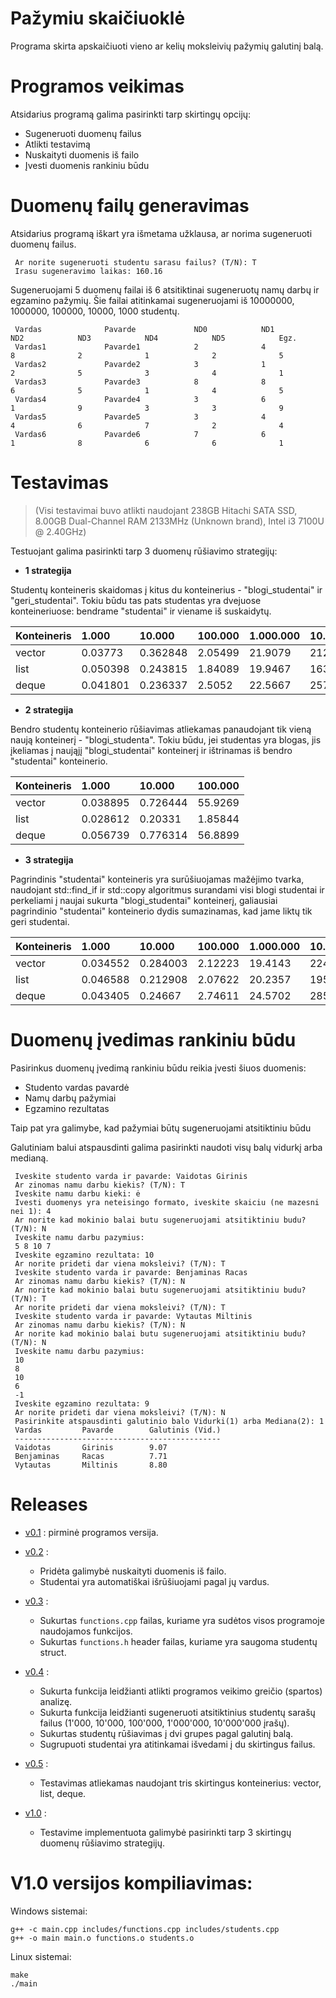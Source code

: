 # Pažymiu skaičiuoklė
Programa skirta apskaičiuoti vieno ar kelių moksleivių pažymių galutinį balą.

# Programos veikimas
Atsidarius programą galima pasirinkti tarp skirtingų opcijų:
* Sugeneruoti duomenų failus
* Atlikti testavimą
* Nuskaityti duomenis iš failo
* Įvesti duomenis rankiniu būdu

# Duomenų failų generavimas
Atsidarius programą iškart yra išmetama užklausa, ar norima sugeneruoti duomenų failus.

     Ar norite sugeneruoti studentu sarasu failus? (T/N): T
     Irasu sugeneravimo laikas: 160.16
     
Sugeneruojami 5 duomenų failai iš 6 atsitiktinai sugeneruotų namų darbų ir egzamino pažymių. Šie failai atitinkamai sugeneruojami iš 10000000, 1000000, 100000, 10000, 1000 studentų.

     Vardas              Pavarde             ND0            ND1            ND2            ND3            ND4            ND5            Egz.           
     Vardas1             Pavarde1            2              4              8              2              1              2              5              
     Vardas2             Pavarde2            3              1              2              5              3              4              1              
     Vardas3             Pavarde3            8              8              6              5              1              4              5              
     Vardas4             Pavarde4            3              6              1              9              3              3              9              
     Vardas5             Pavarde5            3              4              4              6              7              2              4              
     Vardas6             Pavarde6            7              6              1              8              6              6              1      

# Testavimas
 > (Visi testavimai buvo atlikti naudojant 238GB Hitachi SATA SSD, 8.00GB Dual-Channel RAM 2133MHz (Unknown brand), Intel i3 7100U @ 2.40GHz)

Testuojant galima pasirinkti tarp 3 duomenų rūšiavimo strategijų:

* **1 strategija**

Studentų konteineris skaidomas į kitus du konteinerius - "blogi_studentai" ir "geri_studentai". Tokiu būdu tas pats studentas yra dvejuose konteineriuose: bendrame "studentai" ir viename iš suskaidytų.

| Konteineris                    | 1.000     | 10.000   | 100.000 | 1.000.000 | 10.000.000 |
| :----------------------------- | :-------- | :------  | :------ | :-------- | :--------- |
| vector                         | 0.03773   | 0.362848 | 2.05499 | 21.9079   | 212.784    |
| list                           | 0.050398  | 0.243815 | 1.84089 | 19.9467   | 163.67     |
| deque                          | 0.041801  | 0.236337 | 2.5052  | 22.5667   | 257.109    |

* **2 strategija**

Bendro studentų konteinerio rūšiavimas atliekamas panaudojant tik vieną naują konteinerį - "blogi_studenta". Tokiu būdu, jei studentas yra blogas, jis  įkeliamas į naująjį "blogi_studentai" konteinerį ir ištrinamas iš bendro "studentai" konteinerio.

| Konteineris                    | 1.000     | 10.000   | 100.000 |
| :----------------------------- | :-------- | :------  | :------ |
| vector                         | 0.038895  | 0.726444 | 55.9269 |
| list                           | 0.028612  | 0.20331  | 1.85844 |
| deque                          | 0.056739  | 0.776314 | 56.8899 |

* **3 strategija**

Pagrindinis "studentai" konteineris yra surūšiuojamas mažėjimo tvarka, naudojant std::find_if ir std::copy algoritmus surandami visi blogi studentai ir perkeliami į naujai sukurta "blogi_studentai" konteinerį, galiausiai pagrindinio "studentai" konteinerio dydis sumazinamas, kad jame liktų tik geri studentai.

| Konteineris                    | 1.000     | 10.000   | 100.000 | 1.000.000 | 10.000.000 |
| :----------------------------- | :-------- | :------  | :------ | :-------- | :--------- |
| vector                         | 0.034552  | 0.284003 | 2.12223 | 19.4143   | 224.023    |
| list                           | 0.046588  | 0.212908 | 2.07622 | 20.2357   | 195.663    |
| deque                          | 0.043405  | 0.24667  | 2.74611 | 24.5702   | 285.267    |

# Duomenų įvedimas rankiniu būdu
Pasirinkus duomenų įvedimą rankiniu būdu reikia įvesti šiuos duomenis:
* Studento vardas pavardė
* Namų darbų pažymiai
* Egzamino rezultatas

Taip pat yra galimybe, kad pažymiai būtų sugeneruojami atsitiktiniu būdu

Galutiniam balui atspausdinti galima pasirinkti naudoti visų balų vidurkį arba medianą.

     Iveskite studento varda ir pavarde: Vaidotas Girinis
     Ar zinomas namu darbu kiekis? (T/N): T
     Iveskite namu darbu kieki: ė
     Ivesti duomenys yra neteisingo formato, iveskite skaiciu (ne mazesni nei 1): 4
     Ar norite kad mokinio balai butu sugeneruojami atsitiktiniu budu? (T/N): N
     Iveskite namu darbu pazymius:
     5 8 10 7
     Iveskite egzamino rezultata: 10
     Ar norite prideti dar viena moksleivi? (T/N): T
     Iveskite studento varda ir pavarde: Benjaminas Racas
     Ar zinomas namu darbu kiekis? (T/N): N
     Ar norite kad mokinio balai butu sugeneruojami atsitiktiniu budu? (T/N): T
     Ar norite prideti dar viena moksleivi? (T/N): T
     Iveskite studento varda ir pavarde: Vytautas Miltinis
     Ar zinomas namu darbu kiekis? (T/N): N
     Ar norite kad mokinio balai butu sugeneruojami atsitiktiniu budu? (T/N): N
     Iveskite namu darbu pazymius:
     10
     8
     10
     6
     -1
     Iveskite egzamino rezultata: 9
     Ar norite prideti dar viena moksleivi? (T/N): N
     Pasirinkite atspausdinti galutinio balo Vidurki(1) arba Mediana(2): 1
     Vardas         Pavarde        Galutinis (Vid.)
     ----------------------------------------------
     Vaidotas       Girinis        9.07
     Benjaminas     Racas          7.71
     Vytautas       Miltinis       8.80

    
    

    
    
    
    

# Releases #

* [v0.1](https://github.com/Benjaminas1/Pazymiu-skaiciuokle-VU/releases/tag/v0.1) : pirminė programos versija.

* [v0.2](https://github.com/Benjaminas1/Pazymiu-skaiciuokle-VU/releases/tag/v0.2) :
  * Pridėta galimybė nuskaityti duomenis iš failo.
  * Studentai yra automatiškai išrūšiuojami pagal jų vardus.

* [v0.3](https://github.com/Benjaminas1/Pazymiu-skaiciuokle-VU/releases/tag/v0.3) :
  * Sukurtas `functions.cpp` failas, kuriame yra sudėtos visos programoje naudojamos funkcijos.
  * Sukurtas `functions.h` header failas, kuriame yra saugoma studentų struct.

* [v0.4](https://github.com/Benjaminas1/Pazymiu-skaiciuokle-VU/releases/tag/v0.4) :
  * Sukurta funkcija leidžianti atlikti programos veikimo greičio (spartos) analizę.
  * Sukurta funkcija leidžianti sugeneruoti atsitiktinius studentų sarašų failus (1'000, 10'000, 100'000, 1'000'000, 10'000'000 įrašų).
  * Sukurtas studentų rūšiavimas į dvi grupes pagal galutinį balą.
  * Sugrupuoti studentai yra atitinkamai išvedami į du skirtingus failus.

* [v0.5](https://github.com/Benjaminas1/Pazymiu-skaiciuokle-VU/releases/tag/v0.5) :
  * Testavimas atliekamas naudojant tris skirtingus konteinerius: vector, list, deque.

* [v1.0](https://github.com/Benjaminas1/Pazymiu-skaiciuokle-VU/releases/tag/v1.0) :
  * Testavime implementuota galimybė pasirinkti tarp 3 skirtingų duomenų rūšiavimo strategijų.


# V1.0 versijos kompiliavimas:
Windows sistemai:

    g++ -c main.cpp includes/functions.cpp includes/students.cpp
    g++ -o main main.o functions.o students.o
      
Linux sistemai:

    make
    ./main

